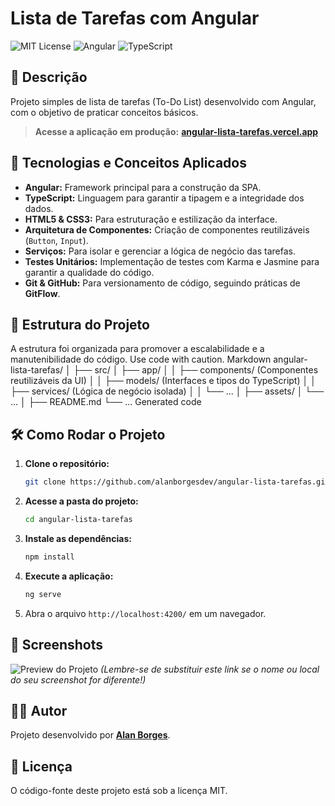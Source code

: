 # Lista de Tarefas com Angular

![MIT License](https://img.shields.io/badge/license-MIT-green)
![Angular](https://img.shields.io/badge/Angular-DD0031?style=for-the-badge&logo=angular&logoColor=white)
![TypeScript](https://img.shields.io/badge/TypeScript-3178C6?style=for-the-badge&logo=typescript&logoColor=white)

## 🚀 Descrição

Projeto simples de lista de tarefas (To-Do List) desenvolvido com Angular, com o objetivo de praticar conceitos básicos.

> **Acesse a aplicação em produção:** [**angular-lista-tarefas.vercel.app**](https://angular-lista-tarefas-alan.vercel.app/)

## 📌 Tecnologias e Conceitos Aplicados

- **Angular:** Framework principal para a construção da SPA.
- **TypeScript:** Linguagem para garantir a tipagem e a integridade dos dados.
- **HTML5 & CSS3:** Para estruturação e estilização da interface.
- **Arquitetura de Componentes:** Criação de componentes reutilizáveis (`Button`, `Input`).
- **Serviços:** Para isolar e gerenciar a lógica de negócio das tarefas.
- **Testes Unitários:** Implementação de testes com Karma e Jasmine para garantir a qualidade do código.
- **Git & GitHub:** Para versionamento de código, seguindo práticas de **GitFlow**.

## 📂 Estrutura do Projeto

A estrutura foi organizada para promover a escalabilidade e a manutenibilidade do código.
Use code with caution.
Markdown
angular-lista-tarefas/
│
├── src/
│ ├── app/
│ │ ├── components/ (Componentes reutilizáveis da UI)
│ │ ├── models/ (Interfaces e tipos do TypeScript)
│ │ ├── services/ (Lógica de negócio isolada)
│ │ └── ...
│ ├── assets/
│ └── ...
│
├── README.md
└── ...
Generated code
## 🛠 Como Rodar o Projeto

1.  **Clone o repositório:**
    ```sh
    git clone https://github.com/alanborgesdev/angular-lista-tarefas.git
    ```
2.  **Acesse a pasta do projeto:**
    ```sh
    cd angular-lista-tarefas
    ```
3.  **Instale as dependências:**
    ```sh
    npm install
    ```
4.  **Execute a aplicação:**
    ```sh
    ng serve
    ```
5.  Abra o arquivo `http://localhost:4200/` em um navegador.

## 📸 Screenshots

![Preview do Projeto](https://raw.githubusercontent.com/alanborgesdev/angular-lista-tarefas/main/src/assets/screenshot.png)
*(Lembre-se de substituir este link se o nome ou local do seu screenshot for diferente!)*

## 👨‍💻 Autor

Projeto desenvolvido por **[Alan Borges](https://www.linkedin.com/in/alanborgesdev/)**.

## 📝 Licença

O código-fonte deste projeto está sob a licença MIT.
